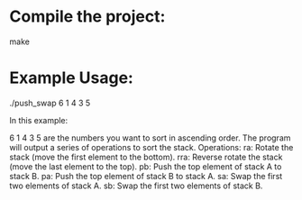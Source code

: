 # Compile the project:
make

# Example Usage:
./push_swap 6 1 4 3 5

In this example:

6 1 4 3 5 are the numbers you want to sort in ascending order.
The program will output a series of operations to sort the stack.
Operations:
ra: Rotate the stack (move the first element to the bottom).
rra: Reverse rotate the stack (move the last element to the top).
pb: Push the top element of stack A to stack B.
pa: Push the top element of stack B to stack A.
sa: Swap the first two elements of stack A.
sb: Swap the first two elements of stack B.
